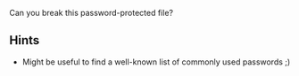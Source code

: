 Can you break this password-protected file?

## Hints

- Might be useful to find a well-known list of commonly used passwords ;)
